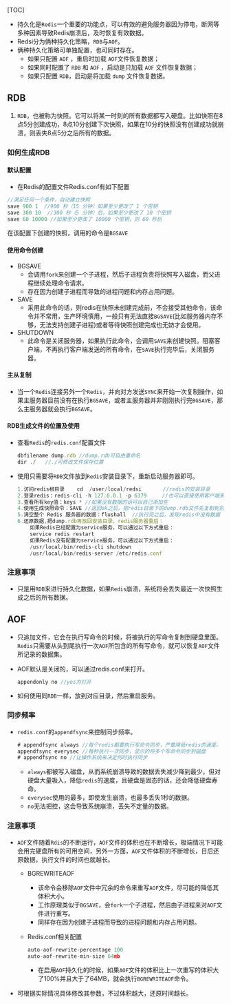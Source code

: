 [TOC]



- 持久化是`Redis`一个重要的功能点，可以有效的避免服务器因为停电，断网等多种因素导致Redis崩溃后，及时恢复有效数据。
- Redsi分为俩种持久化策略，`RDB`与`AOF`。
- 俩种持久化策略可单独配置，也可同时存在。
  - 如果只配置 `AOF` ，重启时加载 `AOF`文件恢复数据；
  - 如果同时配置了 `RDB` 和 `AOF` ，启动是只加载 `AOF` 文件恢复数据；
  - 如果只配置 `RDB`，启动是将加载 `dump` 文件恢复数据。

## RDB

1. `RDB`，也被称为快照。它可以将某一时刻的所有数据都写入硬盘。比如快照在8点5分创建成功，8点10分创建下次快照，如果在10分的快照没有创建成功就崩溃，则丢失8点5分之后所有的数据。

### 如何生成RDB

####  默认配置

- 在Redis的配置文件Redis.conf有如下配置

```javascript
//满足任何一个条件，自动建立快照
save 900 1  //900 秒（15 分钟）如果至少更改了 1 个密钥
save 300 10  //300 秒（5 分钟）后，如果至少更改了 10 个密钥
save 60 10000 //如果至少更改了 10000 个密钥，则 60 秒后
```

在该配置下创建的快照，调用的命令是`BGSAVE`

#### 使用命令创建

   - BGSAVE
     - 会调用`fork`来创建一个子进程，然后子进程负责将快照写入磁盘，而父进程继续处理命令请求。
     - 存在因为创建子进程而导致的进程问题和内存占用问题。
   - SAVE
     - 采用此命令的话，则redis在快照未创建完成前，不会接受其他命令，该命令并不常用，生产环境慎用，一般只有无法直接`BGSAVE`(比如服务器内存不够，无法支持创建子进程)或者等待快照创建完成也无妨才会使用。
   - SHUTDOWN
     - 此命令是关闭服务器，如果执行此命令，会调用`SAVE`来创建快照。阻塞客户端，不再执行客户端发送的所有命令，在`SAVE`执行完毕后，关闭服务器。

#### 主从复制

   - 当一个`Redis`连接另外一个`Redis`，并向对方发送`SYNC`来开始一次复制操作，如果主服务器目前没有在执行`BGSAVE`，或者主服务器并非刚刚执行完`BGSAVE`，那么主服务器就会执行`BGSAVE`。

#### RDB生成文件的位置及使用

- 查看`Redis`的`redis.conf`配置文件

  ```javascript
  dbfilename dump.rdb //dump.rdb可自由重命名
  dir ./   //./可修改文件保存位置
  ```

- 使用只需要将`RDB`文件放到`Redis`安装目录下，重新启动服务器即可。

  ```javascript
  1.访问redis根目录    cd  /user/local/redsi       //redis的安装目录
  2.登录redis：redis-cli -h 127.0.0.1 -p 6379     //也可以直接使用客户端来连接 
  3.查看所有key值：keys * //如果没有数据的话可以自己添加些
  4.使用生成快照命令：SAVE //返回ok之后，把redis目录下的dump.rdb文件先复制到别处
  5.清空整个 Redis 服务器的数据：flushall  //执行完之后，发现redis中没有数据
  6.还原数据,把dump.rdb再放回安装目录，redis服务器重启：
      如果Redis已经配置为service服务，可以通过以下方式重启：
      service redis restart
      如果Redis没有配置为service服务，可以通过以下方式重启：
      /usr/local/bin/redis-cli shutdown
      /usr/local/bin/redis-server /etc/redis.conf
  
  ```

### 注意事项

- 只是用`RDB`来进行持久化数据，如果`Redis`崩溃，系统将会丢失最近一次快照生成之后的所有数据。



## AOF

- 只追加文件，它会在执行写命令的时候，将被执行的写命令复制到硬盘里面。`Redis`只需要从头到尾执行一次`AOF`所包含的所有写命令，就可以恢复`AOF`文件所记录的数据集。

- AOF默认是关闭的，可以通过redis.conf来打开。

  ```js
  appendonly no //yes为打开
  ```

- 如何使用同`RDB`一样，放到对应目录，然后重启服务。

### 同步频率

- `redis.conf`的`appendfsync`来控制同步频率。

  ```js
  # appendfsync always //每个redis都要执行写命令同步，严重降低redis的速度。
  appendfsync everysec //每秒执行一次同步，显示的将多个写命令同步到磁盘
  # appendfsync no //让操作系统来决定何时执行同步
  ```

  - `always`都被写入磁盘，从而系统崩溃导致的数据丢失减少降到最少，但对硬盘大量吸入，降低`redis`的速度，且硬盘是固态的话，还会降低硬盘寿命。
  - `everysec`使用的最多，即使发生崩溃，也最多丢失1秒的数据。
  - `no`无法把控，这会导致系统崩溃，丢失不定量的数据。

### 注意事项

- `AOF`文件随着`Rdis`的不断运行，`AOF`文件的体积也在不断增长，极端情况下可能会用完硬盘所有的可用空间，另外一方面，`AOF`文件体积的不断增长，日后还原数据，执行文件的时间也就越长。

  - BGREWRITEAOF

    - 该命令会移除`AOF`文件中冗余的命令来重写`AOF`文件，尽可能的降低其体积大小。
    - 工作原理类似于`BGSAVE`，会`fork`一个子进程，然后由子进程来对`AOF`文件进行重写。
    - 同样存在因为创建子进程而导致的进程问题和内存占用问题。

  - Redis.conf相关配置

    ```js
    auto-aof-rewrite-percentage 100 
    auto-aof-rewrite-min-size 64mb
    ```

    - 在启用`AOF`持久化的时候，如果`AOF`文件的体积比上一次重写的体积大了100%并且大于了64MB，就会执行`BGREWRITEAOF`命令。

- 可根据实际情况具体修改其参数，不过体积越大，还原时间越长。

    